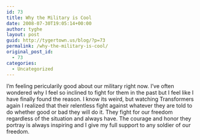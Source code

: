 ```yaml
---
id: 73
title: Why the Military is Cool
date: 2008-07-30T19:05:14+00:00
author: tyghe
layout: post
guid: http://tygertown.us/blog/?p=73
permalink: /why-the-military-is-cool/
original_post_id:
  - 73
categories:
  - Uncategorized
---
```

I&#8217;m feeling pericularily good about our military right now. I&#8217;ve often wondered why I feel so inclined to fight for them in the past but I feel like I have finally found the reason. I know its weird, but watching Transformers again I realized that their relentless fight against whatever they are told to do whether good or bad they will do it. They fight for our freedom regardless of the situation and always have. The courage and honor they portray is always inspiring and I give my full support to any soldier of our freedom.
